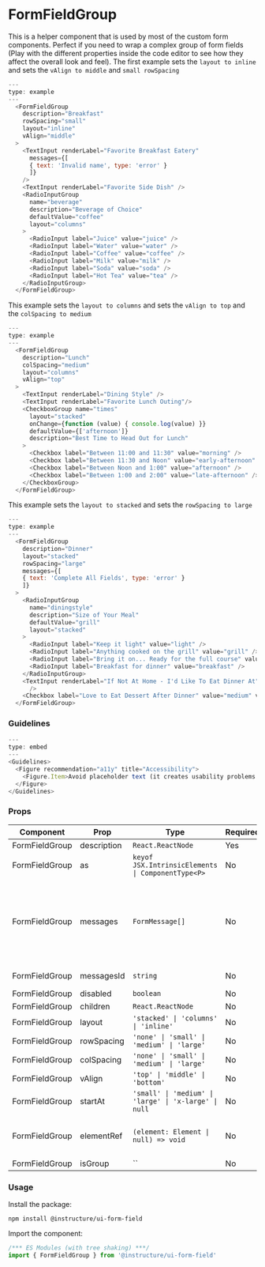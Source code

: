 # FormFieldGroup


This is a helper component that is used by most of the custom form
components. Perfect if you need to wrap a complex group of form fields
(Play with the different properties inside the code editor
to see how they affect the overall look and feel). The first example
sets the `layout to inline` and sets the `vAlign to middle` and `small rowSpacing`

```js
---
type: example
---
  <FormFieldGroup
    description="Breakfast"
    rowSpacing="small"
    layout="inline"
    vAlign="middle"
  >
    <TextInput renderLabel="Favorite Breakfast Eatery"
      messages={[
      { text: 'Invalid name', type: 'error' }
      ]}
    />
    <TextInput renderLabel="Favorite Side Dish" />
    <RadioInputGroup
      name="beverage"
      description="Beverage of Choice"
      defaultValue="coffee"
      layout="columns"
    >
      <RadioInput label="Juice" value="juice" />
      <RadioInput label="Water" value="water" />
      <RadioInput label="Coffee" value="coffee" />
      <RadioInput label="Milk" value="milk" />
      <RadioInput label="Soda" value="soda" />
      <RadioInput label="Hot Tea" value="tea" />
    </RadioInputGroup>
  </FormFieldGroup>
```

This example sets the `layout to columns` and sets the `vAlign to top`
and the `colSpacing to medium`

```js
---
type: example
---
  <FormFieldGroup
    description="Lunch"
    colSpacing="medium"
    layout="columns"
    vAlign="top"
  >
    <TextInput renderLabel="Dining Style" />
    <TextInput renderLabel="Favorite Lunch Outing"/>
    <CheckboxGroup name="times"
      layout="stacked"
      onChange={function (value) { console.log(value) }}
      defaultValue={['afternoon']}
      description="Best Time to Head Out for Lunch"
    >
      <Checkbox label="Between 11:00 and 11:30" value="morning" />
      <Checkbox label="Between 11:30 and Noon" value="early-afternoon" />
      <Checkbox label="Between Noon and 1:00" value="afternoon" />
      <Checkbox label="Between 1:00 and 2:00" value="late-afternoon" />
    </CheckboxGroup>
  </FormFieldGroup>
```

This example sets the `layout to stacked` and sets the `rowSpacing to large`

```js
---
type: example
---
  <FormFieldGroup
    description="Dinner"
    layout="stacked"
    rowSpacing="large"
    messages={[
    { text: 'Complete All Fields', type: 'error' }
    ]}
  >
    <RadioInputGroup
      name="diningstyle"
      description="Size of Your Meal"
      defaultValue="grill"
      layout="stacked"
    >
      <RadioInput label="Keep it light" value="light" />
      <RadioInput label="Anything cooked on the grill" value="grill" />
      <RadioInput label="Bring it on... Ready for the full course" value="full-course" />
      <RadioInput label="Breakfast for dinner" value="breakfast" />
    </RadioInputGroup>
    <TextInput renderLabel="If Not At Home - I'd Like To Eat Dinner At"
      />
    <Checkbox label="Love to Eat Dessert After Dinner" value="medium" variant="toggle" />
  </FormFieldGroup>
```

### Guidelines

```js
---
type: embed
---
<Guidelines>
  <Figure recommendation="a11y" title="Accessibility">
    <Figure.Item>Avoid placeholder text (it creates usability problems by increasing cognitive load, low contrast, lack of screen reader compatibility, etc.)</Figure.Item>
  </Figure>
</Guidelines>
```


### Props

| Component | Prop | Type | Required | Default | Description |
|-----------|------|------|----------|---------|-------------|
| FormFieldGroup | description | `React.ReactNode` | Yes | - |  |
| FormFieldGroup | as | `keyof JSX.IntrinsicElements \| ComponentType<P>` | No | `'fieldset'` | the element type to render as |
| FormFieldGroup | messages | `FormMessage[]` | No | - | Array of objects with shape: `{ text: React.ReactNode, type: One of: ['newError', 'error', 'hint', 'success', 'screenreader-only'] }` |
| FormFieldGroup | messagesId | `string` | No | - | id for the form field messages |
| FormFieldGroup | disabled | `boolean` | No | `false` |  |
| FormFieldGroup | children | `React.ReactNode` | No | - |  |
| FormFieldGroup | layout | `'stacked' \| 'columns' \| 'inline'` | No | - |  |
| FormFieldGroup | rowSpacing | `'none' \| 'small' \| 'medium' \| 'large'` | No | `'medium'` |  |
| FormFieldGroup | colSpacing | `'none' \| 'small' \| 'medium' \| 'large'` | No | `'small'` |  |
| FormFieldGroup | vAlign | `'top' \| 'middle' \| 'bottom'` | No | `'middle'` |  |
| FormFieldGroup | startAt | `'small' \| 'medium' \| 'large' \| 'x-large' \| null` | No | - |  |
| FormFieldGroup | elementRef | `(element: Element \| null) => void` | No | - | provides a reference to the underlying html root element |
| FormFieldGroup | isGroup | `` | No | `true` |  |

### Usage

Install the package:

```shell
npm install @instructure/ui-form-field
```

Import the component:

```javascript
/*** ES Modules (with tree shaking) ***/
import { FormFieldGroup } from '@instructure/ui-form-field'
```

